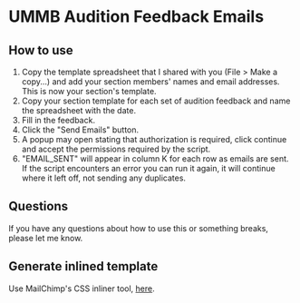 # UMMB Audition Feedback Emails

## How to use
1. Copy the template spreadsheet that I shared with you (File > Make a copy...) and add your section members' names and email addresses. This is now your section's template.
2. Copy your section template for each set of audition feedback and name the spreadsheet with the date.
1. Fill in the feedback.
2. Click the "Send Emails" button.
3. A popup may open stating that authorization is required, click continue and accept the permissions required by the script.
5. "EMAIL_SENT" will appear in column K for each row as emails are sent. If the script encounters an error you can run it again, it will continue where it left off, not sending any duplicates.

## Questions

If you have any questions about how to use this or something breaks, please let me know.


## Generate inlined template 
Use MailChimp's CSS inliner tool, [here](http://templates.mailchimp.com/resources/inline-css/).
